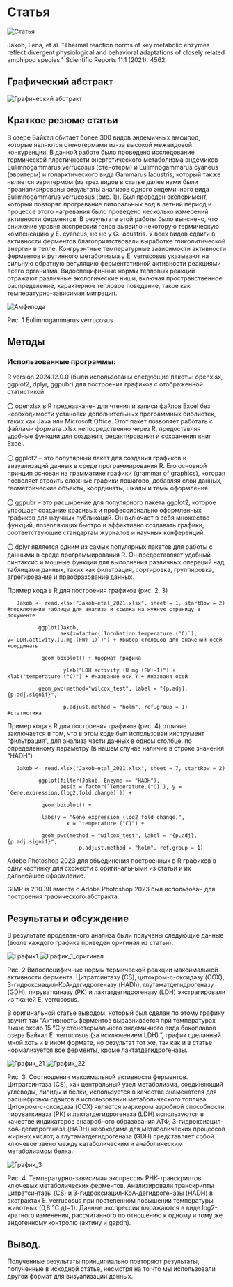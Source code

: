 # Статья

![Статья](https://github.com/user-attachments/assets/0355cc4d-ce82-45ba-8d16-f213fc22f2ed)

Jakob, Lena, et al. "Thermal reaction norms of key metabolic enzymes reflect divergent physiological and behavioral adaptations of closely related amphipod species." Scientific Reports 11.1 (2021): 4562.

## Графический абстракт
![Графический абстракт](https://github.com/user-attachments/assets/1b676af8-8383-4cf1-b696-1ecc4385d10f)


## Краткое резюме статьи

В озере Байкал обитает более 300 видов эндемичных амфипод, которые являются стенотермами из-за высокой межвидовой конкуренции. В данной работе было проведено исследование термической пластичности энергетического метаболизма эндемиков Eulimnogammarus verrucosus (стенотерм) и Eulimnogammarus cyaneus (эвритерм) и голарктического вида  Gammarus lacustris, который также является эвритермом (из трех видов в статье далее нами были проанализированы результаты анализов одного эндемичного вида Eulimnogammarus verrucosus (рис. 1)). Был проведен эксперимент, который повторял прогревание литоральных вод в летний период и процессе этого нагревания было проведено несколько измерений активности ферментов. В результате этой работы было выяснено, что снижение уровня экспрессии генов выявило некоторую термическую компенсацию у E. cyaneus, но не у G. lacustris. У всех видов сдвиги в активности ферментов благоприятствовали выработке гликолитической энергии в тепле. Конгруэнтные температурные зависимости активности ферментов и рутинного метаболизма у E. verrucosus указывают на сильную обратную регуляцию ферментативной активности реакциями всего организма. Видоспецифичные нормы тепловых реакций отражают различные экологические ниши, включая пространственное распределение, характерное тепловое поведение, такое как температурно-зависимая миграция.

![Амфипода](https://github.com/user-attachments/assets/d26f9aec-ac21-480c-81db-9f6ffd17a0d8)

Рис. 1 Eulimnogammarus verrucosus


## Методы

### Использованные программы:

R version 2024.12.0.0 (были использованы следующие пакеты: openxlsx, ggplot2, dplyr, ggpubr) для построения графиков с отображенной статистикой

〇 openxlsx в R предназначен для чтения и записи файлов Excel без необходимости установки дополнительных программных библиотек, таких как Java или Microsoft Office. Этот пакет позволяет работать с файлами формата .xlsx непосредственно через R, предоставляя удобные функции для создания, редактирования и сохранения книг Excel.

〇 ggplot2 – это популярный пакет для создания графиков и визуализаций данных в среде программирования R. Его основной принцип основан на грамматике графики (grammar of graphics), которая позволяет строить сложные графики пошагово, добавляя слои данных, геометрические объекты, координаты, шкалы и темы оформления.

〇 ggpubr – это расширение для популярного пакета ggplot2, которое упрощает создание красивых и профессионально оформленных графиков для научных публикаций. Он включает в себя множество функций, позволяющих быстро и эффективно создавать графики, соответствующие стандартам журналов и научных конференций.

〇 dplyr является одним из самых популярных пакетов для работы с данными в среде программирования R. Он предоставляет удобный синтаксис и мощные функции для выполнения различных операций над таблицами данных, таких как фильтрация, сортировка, группировка, агрегирование и преобразование данных. 

Пример кода в R для построения графиков (рис. 2, 3) 

       Jakob <- read.xlsx("Jakob-etal_2021.xlsx", sheet = 1, startRow = 2) #подключение таблицы для анализа и ссылка на нужную страницу в документе

              ggplot(Jakob, 
                     aes(x=factor(`Incubation.temperature.(°C)`), y=`LDH.activity.(U.mg.(FW)-1)`)") + #выбор столбцов для значений осей координаты
   
               geom_boxplot() + #формат графика
   
                      ylab("LDH activity (U mg (FW)-1)") + xlab("temperature (°C)") + #название оси Y + #названя осей
    
              geom_pwc(method="wilcox_test", label = "{p.adj}, {p.adj.signif}", 
                          
                      p.adjust.method = "holm", ref.group = 1)  #статистика

Пример кода в R для построения графиков (рис. 4) отличие заключается в том, что в этом коде был использован инструмент “фильтрация”, для анализа части данных в одном столбце, по определенному параметру (в нашем случае наличие в строке значения “HADH”)

       Jakob <- read.xlsx("Jakob-etal_2021.xlsx", sheet = 7, startRow = 2)

              ggplot(filter(Jakob, Enzyme == "HADH"),
                     aes(x = factor(`Temperature.(°C)`), y = `Gene.expression.(log2.fold.change)`)) +
  
               geom_boxplot() +
 
               labs(y = "Gene expression (log2 fold change)",
                       x = "temperature (°C)") +
 
               geom_pwc(method = "wilcox_test", label = "{p.adj}, {p.adj.signif}",
                           p.adjust.method = "holm", ref.group = 1)

Adobe Photoshop 2023 для объединения построенных в R графиков в одну картинку для схожести с оригинальными из статьи  и их дальнейшее оформление. 

GIMP is 2.10.38 вместе с Adobe Photoshop 2023 был использован для построения графического абстракта. 


## Результаты и обсуждение
В результате проделанного анализа были получены следующие данные (возле каждого графика приведен оригинал из статьи).


![График1](https://github.com/user-attachments/assets/28edd70e-1656-4441-9a56-8400a5ee9721)
![График_1_оригинал](https://github.com/user-attachments/assets/ff8abcba-644d-409f-8cb0-2defa3597ea0)


Рис. 2  Видоспецифичные нормы термической реакции максимальной активности фермента. Цитратсинтазу (CS), цитохром-с-оксидазу (COX), 3-гидроксиацил-КоА-дегидрогеназу (HADh), глутаматдегидрогеназу (GDH), пируваткиназу (PK) и лактатдегидрогеназу (LDH) экстрагировали из тканей E. verrucosus. 

В оригинальной статье выводом, который был сделан по этому графику звучит так “Активность ферментов выравнивается при температурах выше около 15 °C у стенотермального эндемичного вида бокоплавов озера Байкал E. verrucosus (за исключением LDH).”, график сделанный мной хоть и в ином формате, но результат тот же, так как и в статье нормализуется все ферменты, кроме лактатдегидрогеназы. 


![График_21](https://github.com/user-attachments/assets/6691d9e7-2821-44ca-8fe3-70fd3fefae5c)
![График_22](https://github.com/user-attachments/assets/948a3c72-31bb-4476-aa30-8b5027a67b8c)


Рис. 3. Соотношения максимальной активности ферментов. Цитратсинтаза (CS), как центральный узел метаболизма, соединяющий углеводы, липиды и белки, используется в качестве знаменателя для расшифровки сдвигов в использовании метаболического топлива. Цитохром-с-оксидаза (COX) является маркером аэробной способности, пируваткиназа (PK) и лактатдегидрогеназа (LDH) используются в качестве индикаторов анаэробного образования АТФ, 3-гидроксиацил-КоА-дегидрогеназа (HADH) необходима для метаболических процессов жирных кислот, а глутаматдегидрогеназа (GDH) представляет собой ключевое звено между катаболическим и анаболическим метаболизмом белка. 


![График_3](https://github.com/user-attachments/assets/9c77df37-20dc-461c-af95-76d4cda00774)


Рис. 4. Температурно-зависимая экспрессия РНК-транскриптов ключевых метаболических ферментов. Анализировали транскрипты цитратсинтазы (CS) и 3-гидроксиацил-КоА-дегидрогеназы (HADH) в экстрактах E. verrucosus при постепенном повышении температуры животных (0,8 °С д)−1). Данные экспрессии выражаются в виде log2-кратного изменения, рассчитанного по отношению к одному и тому же эндогенному контролю (актину и gapdh).

## Вывод. 
Полученные результаты принципиально повторяют результаты, полученные в исходной статье, несмотря на то что мы использовали другой формат для визуализации данных. 
